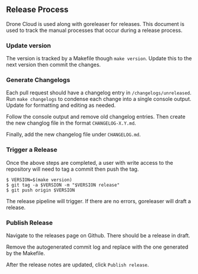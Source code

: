 ## Release Process

Drone Cloud is used along with goreleaser for releases. This document is used to track the manual processes that occur during a release process.

### Update version

The version is tracked by a Makefile though `make version`. Update this to the next version then commit the changes.

### Generate Changelogs

Each pull request should have a changelog entry in `/changelogs/unreleased`. Run `make changelogs` to condense each change into a single console output. Update for formatting and editing as needed.

Follow the console output and remove old changelog entries. Then create the new changlog file in the format `CHANGELOG-X.Y.md`.

Finally, add the new changelog file under `CHANGELOG.md`.

### Trigger a Release

Once the above steps are completed, a user with write access to the repository will need to tag a commit then push the tag.

```
$ VERSION=$(make version)
$ git tag -a $VERSION -m "$VERSION release"
$ git push origin $VERSION
```

The release pipeline will trigger. If there are no errors, goreleaser will draft a release.

### Publish Release

Navigate to the releases page on Github. There should be a release in draft.

Remove the autogenerated commit log and replace with the one generated by the Makefile.

After the release notes are updated, click `Publish release`.

